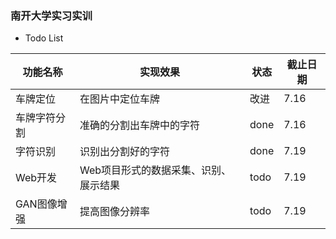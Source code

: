
### 南开大学实习实训
- Todo List

| **功能名称** | **实现效果**                          | 状态 | 截止日期 |
| ------------ | ------------------------------------- | ---- | -------- |
| 车牌定位     | 在图片中定位车牌                      | 改进 | 7.16     |
| 车牌字符分割 | 准确的分割出车牌中的字符              | done | 7.16     |
| 字符识别     | 识别出分割好的字符                    | done | 7.19     |
| Web开发      | Web项目形式的数据采集、识别、展示结果 | todo | 7.19     |
| GAN图像增强  | 提高图像分辨率                        | todo | 7.19     |

